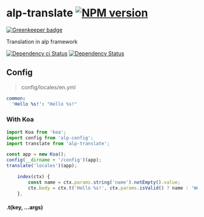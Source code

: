 # alp-translate [![NPM version][npm-image]][npm-url]

[![Greenkeeper badge](https://badges.greenkeeper.io/alpjs/alp-translate.svg)](https://greenkeeper.io/)

Translation in alp framework

[![Dependency ci Status][dependencyci-image]][dependencyci-url]
[![Dependency Status][daviddm-image]][daviddm-url]

## Config

> config/locales/en.yml

```yaml
common:
  'Hello %s!': "Hello %s!"

```

### With Koa

```js
import Koa from 'koa';
import config from 'alp-config';
import translate from 'alp-translate';

const app = new Koa();
config(__dirname + '/config')(app);
translate('locales')(app);
```

```js
    index(ctx) {
        const name = ctx.params.string('name').notEmpty().value;
        ctx.body = ctx.t('Hello %s!', ctx.params.isValid() ? name : 'World');
    },
```

#### .t(key, ...args)

[npm-image]: https://img.shields.io/npm/v/alp-translate.svg?style=flat-square
[npm-url]: https://npmjs.org/package/alp-translate
[daviddm-image]: https://david-dm.org/alpjs/alp-translate.svg?style=flat-square
[daviddm-url]: https://david-dm.org/alpjs/alp-translate
[dependencyci-image]: https://dependencyci.com/github/alpjs/alp-translate/badge?style=flat-square
[dependencyci-url]: https://dependencyci.com/github/alpjs/alp-translate
